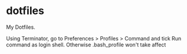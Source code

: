 dotfiles
========

My Dotfiles.

Using Terminator, go to Preferences > Profiles > Command and tick Run command as login shell. Otherwise .bash_profile won't take affect
